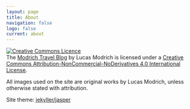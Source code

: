 ```yaml
---
layout: page
title: About
navigation: false
logo: false
current: about
---
```


<a rel="license" href="http://creativecommons.org/licenses/by-nc-nd/4.0/"><img alt="Creative Commons Licence" style="border-width:0" src="https://i.creativecommons.org/l/by-nc-nd/4.0/88x31.png" /></a><br />The [Modrich Travel Blog](Modrich.blog) by Lucas Modrich is licensed under a <a rel="license" href="http://creativecommons.org/licenses/by-nc-nd/4.0/">Creative Commons Attribution-NonCommercial-NoDerivatives 4.0 International License</a>.

All images used on the site are original works by Lucas Modrich, unless otherwise stated with attribution.

Site theme: [jekyller/jasper](https://github.com/jekyller/jasper)
